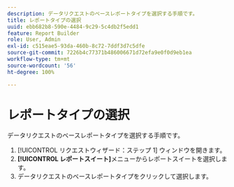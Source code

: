 ```yaml
---
description: データリクエストのベースレポートタイプを選択する手順です。
title: レポートタイプの選択
uuid: ebb682b8-590e-4484-9c29-5c4db2f5edd1
feature: Report Builder
role: User, Admin
exl-id: c515eae5-93da-460b-8c72-7ddf3d7c5dfe
source-git-commit: 7226b4c77371b486006671d72efa9e0f0d9eb1ea
workflow-type: tm+mt
source-wordcount: '56'
ht-degree: 100%

---
```


# レポートタイプの選択

データリクエストのベースレポートタイプを選択する手順です。

1. [!UICONTROL リクエストウィザード：ステップ 1] ウィンドウを開きます。
1. **[!UICONTROL レポートスイート]**&#x200B;メニューからレポートスイートを選択します。
1. データリクエストのベースレポートタイプをクリックして選択します。
